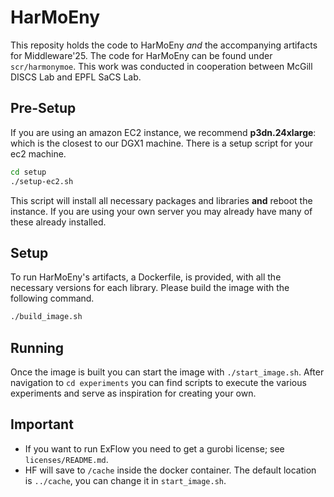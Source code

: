 # HarMoEny
This reposity holds the code to HarMoEny _and_ the accompanying artifacts for Middleware'25. The code for HarMoEny can be found under `scr/harmonymoe`. This work was conducted in cooperation between McGill DISCS Lab and EPFL SaCS Lab.

## Pre-Setup
If you are using an amazon EC2 instance, we recommend **p3dn.24xlarge**: which is the closest to our DGX1 machine. There is a setup script for your ec2 machine.
```bash
cd setup
./setup-ec2.sh
```
This script will install all necessary packages and libraries **and** reboot the instance. If you are using your own server you may already have many of these already installed. 

## Setup
To run HarMoEny's artifacts, a Dockerfile, is provided, with all the necessary versions for each library. Please build the image with the following command.
```bash
./build_image.sh
```

## Running
Once the image is built you can start the image with `./start_image.sh`. After navigation to `cd experiments` you can find scripts to execute the various experiments and serve as inspiration for creating your own.

## Important
- If you want to run ExFlow you need to get a gurobi license; see `licenses/README.md`.
- HF will save to `/cache` inside the docker container. The default location is `../cache`, you can change it in `start_image.sh`.
